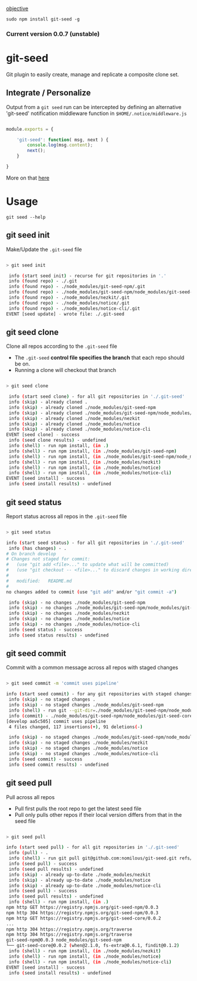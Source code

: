 [objective](https://github.com/nomilous/git-seed/blob/master/objective)

`sudo npm install git-seed -g`

### Current version 0.0.7 (unstable)

git-seed
========

Git plugin to easily create, manage and replicate a composite clone set.

Integrate / Personalize
-----------------------

Output from a `git seed` run can be intercepted by defining an alternative 'git-seed' notification middleware function in `$HOME/.notice/middleware.js`

```js

module.exports = {

    'git-seed': function( msg, next ) {
        console.log(msg.content);
        next();
    }

}

```
More on that [here](https://github.com/nomilous/notice)


Usage
=====

```
git seed --help
```

git seed init
-------------

Make/Update the `.git-seed` file

```bash

> git seed init

 info (start seed init) - recurse for git repositories in '.'
 info (found repo) - ./.git
 info (found repo) - ./node_modules/git-seed-npm/.git
 info (found repo) - ./node_modules/git-seed-npm/node_modules/git-seed-core/.git
 info (found repo) - ./node_modules/nezkit/.git
 info (found repo) - ./node_modules/notice/.git
 info (found repo) - ./node_modules/notice-cli/.git
EVENT [seed update] - wrote file: ./.git-seed

```

git seed clone
--------------

Clone all repos according to the `.git-seed` file

* The `.git-seed` **control file specifies the branch** that each repo should be on.
* Running a clone will checkout that branch

```bash

> git seed clone

 info (start seed clone) - for all git repositories in './.git-seed'
 info (skip) - already cloned .
 info (skip) - already cloned ./node_modules/git-seed-npm
 info (skip) - already cloned ./node_modules/git-seed-npm/node_modules/git-seed-core
 info (skip) - already cloned ./node_modules/nezkit
 info (skip) - already cloned ./node_modules/notice
 info (skip) - already cloned ./node_modules/notice-cli
EVENT [seed clone] - success
 info (seed clone results) - undefined
 info (shell) - run npm install, (in .)
 info (shell) - run npm install, (in ./node_modules/git-seed-npm)
 info (shell) - run npm install, (in ./node_modules/git-seed-npm/node_modules/git-seed-core)
 info (shell) - run npm install, (in ./node_modules/nezkit)
 info (shell) - run npm install, (in ./node_modules/notice)
 info (shell) - run npm install, (in ./node_modules/notice-cli)
EVENT [seed install] - success
 info (seed install results) - undefined

```

git seed status
---------------

Report status across all repos in the `.git-seed` file

```bash

> git seed status

info (start seed status) - for all git repositories in './.git-seed'
 info (has changes) - .
# On branch develop
# Changes not staged for commit:
#   (use "git add <file>..." to update what will be committed)
#   (use "git checkout -- <file>..." to discard changes in working directory)
#
#   modified:   README.md
#
no changes added to commit (use "git add" and/or "git commit -a")

 info (skip) - no changes ./node_modules/git-seed-npm
 info (skip) - no changes ./node_modules/git-seed-npm/node_modules/git-seed-core
 info (skip) - no changes ./node_modules/nezkit
 info (skip) - no changes ./node_modules/notice
 info (skip) - no changes ./node_modules/notice-cli
 info (seed status) - success
 info (seed status results) - undefined

```


git seed commit
---------------

Commit with a common message across all repos with staged changes

```bash

> git seed commit -m 'commit uses pipeline'

info (start seed commit) - for any git repositories with staged changes in './.git-seed' 
 info (skip) - no staged changes .
 info (skip) - no staged changes ./node_modules/git-seed-npm
 info (shell) - run git --git-dir=./node_modules/git-seed-npm/node_modules/git-seed-core/.git --work-tree=./node_modules/git-seed-npm/node_modules/git-seed-core commit -m commit uses pipeline
 info (commit) - ./node_modules/git-seed-npm/node_modules/git-seed-core
[develop aa5c505] commit uses pipeline
 4 files changed, 117 insertions(+), 91 deletions(-)

 info (skip) - no staged changes ./node_modules/git-seed-npm/node_modules/git-seed-core
 info (skip) - no staged changes ./node_modules/nezkit
 info (skip) - no staged changes ./node_modules/notice
 info (skip) - no staged changes ./node_modules/notice-cli
 info (seed commit) - success
 info (seed commit results) - undefined

```


git seed pull
-------------

Pull across all repos

* Pull first pulls the root repo to get the latest seed file 
* Pull only pulls other repos if their local version differs from that in the seed file

```bash

> git seed pull

info (start seed pull) - for all git repositories in './.git-seed'
 info (pull) - .
 info (shell) - run git pull git@github.com:nomilous/git-seed.git refs/heads/develop, (in .)
 info (seed pull) - success
 info (seed pull results) - undefined
 info (skip) - already up-to-date ./node_modules/nezkit
 info (skip) - already up-to-date ./node_modules/notice
 info (skip) - already up-to-date ./node_modules/notice-cli
 info (seed pull) - success
 info (seed pull results) - undefined
 info (shell) - run npm install, (in .)
npm http GET https://registry.npmjs.org/git-seed-npm/0.0.3
npm http 304 https://registry.npmjs.org/git-seed-npm/0.0.3
npm http GET https://registry.npmjs.org/git-seed-core/0.0.2
...
npm http 304 https://registry.npmjs.org/traverse
npm http 304 https://registry.npmjs.org/traverse
git-seed-npm@0.0.3 node_modules/git-seed-npm
└── git-seed-core@0.0.2 (when@2.1.0, fs-extra@0.6.1, findit@0.1.2)
 info (shell) - run npm install, (in ./node_modules/nezkit)
 info (shell) - run npm install, (in ./node_modules/notice)
 info (shell) - run npm install, (in ./node_modules/notice-cli)
EVENT [seed install] - success
 info (seed install results) - undefined



```
